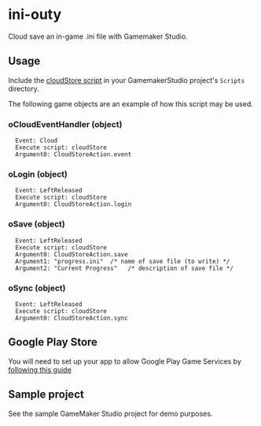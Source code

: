 # ini-outy
Cloud save an in-game .ini file with Gamemaker Studio.

## Usage

Include the [cloudStore script](https://github.com/duncan-p/ini-outy/cloudStore.gml) in your GamemakerStudio project's `Scripts` directory.

The following game objects are an example of how this script may be used.

### oCloudEventHandler (object)
```
  Event: Cloud
  Execute script: cloudStore
  Argument0: CloudStoreAction.event
```

### oLogin (object)
```
  Event: LeftReleased
  Execute script: cloudStore
  Argument0: CloudStoreAction.login
```

### oSave (object)
```
  Event: LeftReleased
  Execute script: cloudStore
  Argument0: CloudStoreAction.save
  Argument1: "progress.ini"  /* name of save file (to write) */
  Argument2: "Current Progress"   /* description of save file */
```

### oSync (object)
```
  Event: LeftReleased
  Execute script: cloudStore
  Argument0: CloudStoreAction.sync
```

## Google Play Store

You will need to set up your app to allow Google Play Game Services by [following this guide](https://developers.google.com/games/services/android/quickstart#step_2_set_up_the_game_in_the_dev_console)


## Sample project

See the sample GameMaker Studio project for demo purposes.
